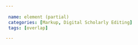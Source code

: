 ```yaml
---
 
 name: element (partial)
 categories: [Markup, Digital Scholarly Editing]
 tags: [overlap]

---
```

